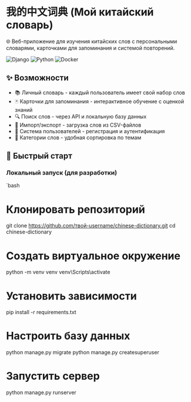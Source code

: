 # 我的中文词典 (Мой китайский словарь)

🌐 Веб-приложение для изучения китайских слов с персональными словарями, карточками для запоминания и системой повторений.

![Django](https://img.shields.io/badge/Django-5.2.6-green)
![Python](https://img.shields.io/badge/Python-3.9-blue)
![Docker](https://img.shields.io/badge/Docker-Ready-blue)

## ✨ Возможности

- 📚 Личный словарь - каждый пользователь имеет свой набор слов
- 🃏 Карточки для запоминания - интерактивное обучение с оценкой знаний  
- 🔍 Поиск слов - через API и локальную базу данных
- 📁 Импорт/экспорт - загрузка слов из CSV-файлов
- 👤 Система пользователей - регистрация и аутентификация
- 🎯 Категории слов - удобная сортировка по темам

## 🚀 Быстрый старт

### Локальный запуск (для разработки)

`bash
# Клонировать репозиторий
git clone https://github.com/твой-username/chinese-dictionary.git
cd chinese-dictionary

# Создать виртуальное окружение
python -m venv venv
venv\Scripts\activate  

# Установить зависимости
pip install -r requirements.txt

# Настроить базу данных
python manage.py migrate
python manage.py createsuperuser

# Запустить сервер
python manage.py runserver
